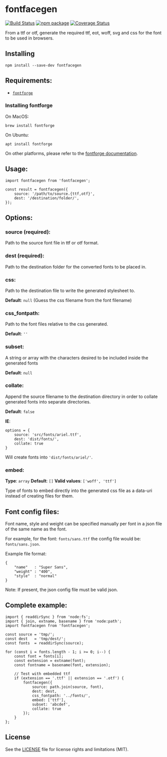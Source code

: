 
# fontfacegen

[![Build Status][build-badge]][build]
[![npm package][npm-badge]][npm]
[![Coverage Status][coveralls-badge]][coveralls]

From a ttf or otf, generate the required ttf, eot, woff, svg and css for the
font to be used in browsers.

## Installing

    npm install --save-dev fontfacegen

## Requirements:

- [`fontforge`](https://fontforge.org/docs/)

### Installing fontforge

On MacOS:

    brew install fontforge

On Ubuntu:

    apt install fontforge

On other platforms, please refer to the [fontforge documentation](https://fontforge.org/docs/).

## Usage:

    import fontfacegen from 'fontfacegen';

    const result = fontfacegen({
        source: '/path/to/source.{ttf,otf}',
        dest: '/destination/folder/',
    });

## Options:

### source (required):

Path to the source font file in ttf or otf format.

### dest (required):

Path to the destination folder for the converted fonts to be placed in.

### css:

Path to the destination file to write the generated stylesheet to.

**Default**: `null` (Guess the css filename from the font filename)

### css\_fontpath:

Path to the font files relative to the css generated.

**Default**: `''`

### subset:

A string or array with the characters desired to be included inside the generated fonts

**Default**: `null`

### collate:

Append the source filename to the destination directory in order to collate generated fonts into separate directories.

**Default**: `false`

**IE**:

    options = {
        source: 'src/fonts/ariel.ttf',
        dest: 'dist/fonts/',
        collate: true
    }

Will create fonts into `'dist/fonts/ariel/'`.

### embed:

**Type**: `array`
**Default**: `[]`
**Valid values**: `['woff', 'ttf']`

Type of fonts to embed directly into the generated css file as a data-uri instead of creating files for them.


## Font config files:

Font name, style and weight can be specified manually per font in a json file of the same name as the font.

For example, for the font: `fonts/sans.ttf` the config file would be: `fonts/sans.json`.

Example file format:

    {
        "name"   : "Super Sans",
        "weight" : "400",
        "style"  : "normal"
    }

Note: If present, the json config file must be valid json.


## Complete example:


    import { readdirSync } from 'node:fs';
    import { join, extname, basename } from 'node:path';
    import fontfacegen from 'fontfacegen';

    const source = 'tmp/';
    const dest   = 'tmp/dest/';
    const fonts  = readdirSync(source);

    for (const i = fonts.length - 1; i >= 0; i--) {
        const font = fonts[i];
        const extension = extname(font);
        const fontname = basename(font, extension);

        // Test with embedded ttf
        if (extension == '.ttf' || extension == '.otf') {
            fontfacegen({
                source: path.join(source, font),
                dest: dest,
                css_fontpath: '../fonts/',
                embed: ['ttf'],
                subset: 'abcdef',
                collate: true
            });
        }
    };

## License

See the [LICENSE](LICENSE.md) file for license rights and limitations (MIT).

[build-badge]: https://img.shields.io/github/workflow/status/dotcore64/fontfacegen/test/master?style=flat-square
[build]: https://github.com/dotcore64/fontfacegen/actions

[npm-badge]: https://img.shields.io/npm/v/fontfacegen.svg?style=flat-square
[npm]: https://www.npmjs.org/package/fontfacegen

[coveralls-badge]: https://img.shields.io/coveralls/dotcore64/fontfacegen/master.svg?style=flat-square
[coveralls]: https://coveralls.io/r/dotcore64/fontfacegen

